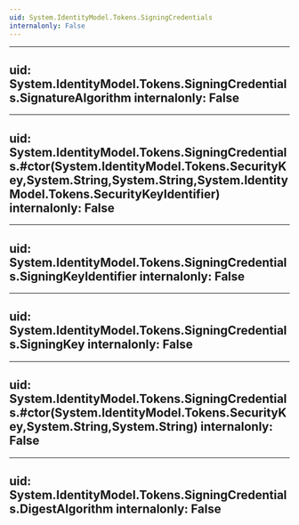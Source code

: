 ```yaml
---
uid: System.IdentityModel.Tokens.SigningCredentials
internalonly: False
---
```


---
uid: System.IdentityModel.Tokens.SigningCredentials.SignatureAlgorithm
internalonly: False
---

---
uid: System.IdentityModel.Tokens.SigningCredentials.#ctor(System.IdentityModel.Tokens.SecurityKey,System.String,System.String,System.IdentityModel.Tokens.SecurityKeyIdentifier)
internalonly: False
---

---
uid: System.IdentityModel.Tokens.SigningCredentials.SigningKeyIdentifier
internalonly: False
---

---
uid: System.IdentityModel.Tokens.SigningCredentials.SigningKey
internalonly: False
---

---
uid: System.IdentityModel.Tokens.SigningCredentials.#ctor(System.IdentityModel.Tokens.SecurityKey,System.String,System.String)
internalonly: False
---

---
uid: System.IdentityModel.Tokens.SigningCredentials.DigestAlgorithm
internalonly: False
---
